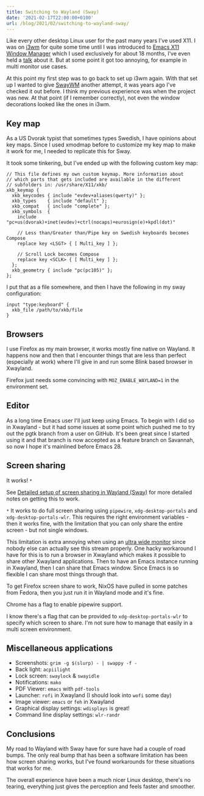 ```yaml
---
title: Switching to Wayland (Sway)
date: '2021-02-17T22:00:00+0100'
url: /blog/2021/02/switching-to-wayland-sway/
---
```


Like every other desktop Linux user for the past many years I've used X11. I
was on [i3wm](https://i3wm.org/) for quite some time until I was introduced to
[Emacs X11 Window Manager](https://github.com/ch11ng/exwm) which I used
exclusively for about 18 months, I've even held a [talk](/talks/) about it.
But at some point it got too annoying, for example in multi monitor use cases.

At this point my first step was to go back to set up i3wm again. With that
set up I wanted to give [SwayWM](https://swaywm.org/) another attempt, it was
years ago I've checked it out before. I think my previous experience was when the
project was new. At that point (if I remember correctly), not even the window
decorations looked like the ones in i3wm.

## Key map

As a US Dvorak typist that sometimes types Swedish, I have opinions about key
maps. Since I used xmodmap before to customize my key map to make it work for
me, I needed to replicate this for Sway.

It took some tinkering, but I've ended up with the following custom key map:

```config
// This file defines my own custom keymap. More information about
// which parts that gets included are available in the different
// subfolders in: /usr/share/X11/xkb/
xkb_keymap {
  xkb_keycodes { include "evdev+aliases(qwerty)" };
  xkb_types    { include "default" };
  xkb_compat   { include "complete" };
  xkb_symbols  {
    include "pc+us(dvorak)+inet(evdev)+ctrl(nocaps)+eurosign(e)+kpdl(dot)"

    // Less than/Greater than/Pipe key on Swedish keyboards becomes Compose
    replace key <LSGT> { [ Multi_key ] };

    // Scroll Lock becomes Compose
    replace key <SCLK> { [ Multi_key ] };
  };
  xkb_geometry { include "pc(pc105)" };
};
```

I put that as a file somewhere, and then I have the following in my sway
configuration:

```config
input "type:keyboard" {
  xkb_file /path/to/xkb/file
}
```

## Browsers

I use Firefox as my main browser, it works mostly fine native on Wayland. It
happens now and then that I encounter things that are less than perfect
(especially at work) where I'll give in and run some Blink based browser in
Xwayland.

Firefox just needs some convincing with `MOZ_ENABLE_WAYLAND=1` in the
environment set.

## Editor

As a long time Emacs user I'll just keep using Emacs. To begin with I did so
in Xwayland - but it had some issues at some point which pushed me to try out
the pgtk branch from a user on GitHub. It's been great since I started using
it and that branch is now accepted as a feature branch on Savannah, so now I
hope it's mainlined before Emacs 28.

## Screen sharing

It works! `*`

See [Detailed setup of screen sharing in Wayland (Sway)](/blog/2021/02/detailed-setup-of-screen-sharing-in-sway/) for more detailed
notes on getting this to work.

`*` It works to do full screen sharing using `pipewire`,
`xdg-desktop-portals` and `xdg-desktop-portals-wlr`. This requires the right
environment variables - then it works fine, with the limitation that you can
only share the entire screen - but not single windows.

This limitation is extra annoying when using an [ultra wide monitor](/blog/2021/02/ultra-wide-monitor/) since nobody else can actually see this stream
properly. One hacky workaround I have for this is to run a browser in
Xwayland which makes it possible to share other Xwayland applications. Then
to have an Emacs instance running in Xwayland, then I can share that Emacs
window. Since Emacs is so flexible I can share most things through that.

To get Firefox screen share to work, NixOS have pulled in some patches from
Fedora, then you just run it in Wayland mode and it's fine.

Chrome has a flag to enable pipewire support.

I know there's a flag that can be provided to `xdg-desktop-portals-wlr` to
specify which screen to share. I'm not sure how to manage that easily in a
multi screen environment.

## Miscellaneous applications

- Screenshots: `grim -g $(slurp) - | swappy -f -`
- Back light: `acpiilight`
- Lock screen: `swaylock` & `swayidle`
- Notifications: `mako`
- PDF Viewer: `emacs` with `pdf-tools`
- Launcher: `rofi` in Xwayland (I should look into `wofi` some day)
- Image viewer: `emacs` or `feh` in Xwayland
- Graphical display settings: `wdisplays` is great!
- Command line display settings: `wlr-randr`

## Conclusions

My road to Wayland with Sway have for sure have had a couple of road bumps.
The only real bump that has been a software limitation has been how screen
sharing works, but I've found workarounds for these situations that works for
me.

The overall experience have been a much nicer Linux desktop, there's no
tearing, everything just gives the perception and feels faster and smoother.
